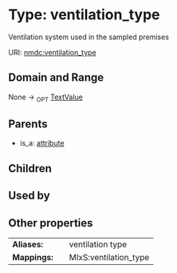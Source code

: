 
# Type: ventilation_type


Ventilation system used in the sampled premises

URI: [nmdc:ventilation_type](https://microbiomedata/meta/ventilation_type)


## Domain and Range

None ->  <sub>OPT</sub> [TextValue](TextValue.md)

## Parents

 *  is_a: [attribute](attribute.md)

## Children


## Used by


## Other properties

|  |  |  |
| --- | --- | --- |
| **Aliases:** | | ventilation type |
| **Mappings:** | | MIxS:ventilation_type |

